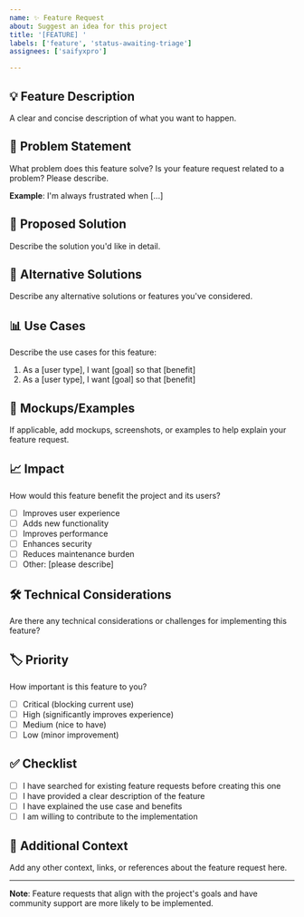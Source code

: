 ```yaml
---
name: ✨ Feature Request
about: Suggest an idea for this project
title: '[FEATURE] '
labels: ['feature', 'status-awaiting-triage']
assignees: ['saifyxpro']

---
```


## 💡 Feature Description

A clear and concise description of what you want to happen.

## 🎯 Problem Statement

What problem does this feature solve? Is your feature request related to a problem? Please describe.

**Example**: I'm always frustrated when [...]

## 💭 Proposed Solution

Describe the solution you'd like in detail.

## 🔄 Alternative Solutions

Describe any alternative solutions or features you've considered.

## 📊 Use Cases

Describe the use cases for this feature:

1. As a [user type], I want [goal] so that [benefit]
2. As a [user type], I want [goal] so that [benefit]

## 🎨 Mockups/Examples

If applicable, add mockups, screenshots, or examples to help explain your feature request.

## 📈 Impact

How would this feature benefit the project and its users?

- [ ] Improves user experience
- [ ] Adds new functionality
- [ ] Improves performance
- [ ] Enhances security
- [ ] Reduces maintenance burden
- [ ] Other: [please describe]

## 🛠️ Technical Considerations

Are there any technical considerations or challenges for implementing this feature?

## 🏷️ Priority

How important is this feature to you?

- [ ] Critical (blocking current use)
- [ ] High (significantly improves experience)
- [ ] Medium (nice to have)
- [ ] Low (minor improvement)

## ✅ Checklist

- [ ] I have searched for existing feature requests before creating this one
- [ ] I have provided a clear description of the feature
- [ ] I have explained the use case and benefits
- [ ] I am willing to contribute to the implementation

## 📝 Additional Context

Add any other context, links, or references about the feature request here.

---

**Note**: Feature requests that align with the project's goals and have community support are more likely to be implemented.
